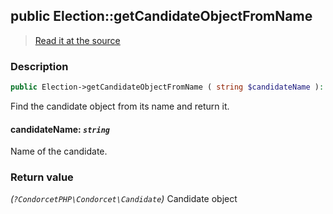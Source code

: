 ## public Election::getCandidateObjectFromName

> [Read it at the source](https://github.com/julien-boudry/Condorcet/blob/master/src/ElectionProcess/CandidatesProcess.php#L115)

### Description    

```php
public Election->getCandidateObjectFromName ( string $candidateName ): ?CondorcetPHP\Condorcet\Candidate
```

Find the candidate object from its name and return it.
    

#### **candidateName:** *`string`*   
Name of the candidate.    


### Return value   

*(`?CondorcetPHP\Condorcet\Candidate`)* Candidate object

